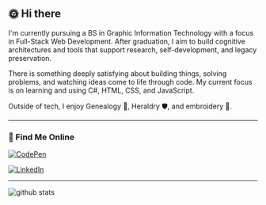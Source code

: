 ## 🌞 Hi there 

I'm currently pursuing a BS in Graphic Information Technology with a focus in Full-Stack Web Development. After graduation, I aim to build cognitive architectures and tools that support research, self-development, and legacy preservation. 

There is something deeply satisfying about building things, solving problems, and watching ideas come to life through code. My current focus is on learning and using C#, HTML, CSS, and JavaScript. 

Outside of tech, I enjoy Genealogy 🧬, Heraldry 🛡️, and embroidery 🧵.

---

### 🔗 Find Me Online

[![CodePen](https://img.shields.io/badge/CodePen-000000?style=for-the-badge&logo=codepen&logoColor=white)](https://codepen.io/Mariah-Conner)

[![LinkedIn](https://img.shields.io/badge/LinkedIn-0A66C2?style=for-the-badge&logo=linkedin&logoColor=white)](https://www.linkedin.com/in/mariah-conner-707948358)

---

![github stats](https://github-readme-stats.vercel.app/api?username=RiahConner&include_all_commits=true&count_private=true&show_icons=true&line_height=20&title_color=B84925&icon_color=E97424&text_color=F2F2F2&bg_color=0,111111,333333 "my Github Stats")
